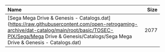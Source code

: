 |Name|Size|
|:---|---:|
|[Sega Mega Drive & Genesis - Catalogs.dat](https://raw.githubusercontent.com/open-retrogaming-archive/dat-catalog/main/root/basic/TOSEC-PIX/Sega/Mega Drive & Genesis/Catalogs/Sega Mega Drive & Genesis - Catalogs.dat)|2077|
